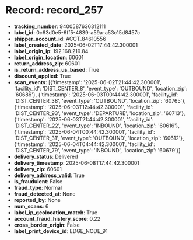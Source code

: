 # Record: record_257

- **tracking_number**: 9400587636312111
- **label_id**: 0c63d0e5-6ff5-4839-a59a-a53c15d8457c
- **shipper_account_id**: ACCT_84610556
- **label_created_date**: 2025-06-02T17:44:42.300001
- **label_origin_ip**: 192.168.219.84
- **label_origin_location**: 60601
- **return_address_zip**: 60601
- **is_return_address_us_based**: True
- **discount_applied**: True
- **scan_events**: [{'timestamp': '2025-06-02T21:44:42.300001', 'facility_id': 'DIST_CENTER_8', 'event_type': 'OUTBOUND', 'location_zip': '60686'}, {'timestamp': '2025-06-03T00:44:42.300001', 'facility_id': 'DIST_CENTER_38', 'event_type': 'OUTBOUND', 'location_zip': '60765'}, {'timestamp': '2025-06-03T12:44:42.300001', 'facility_id': 'DIST_CENTER_93', 'event_type': 'DEPARTURE', 'location_zip': '60713'}, {'timestamp': '2025-06-03T21:44:42.300001', 'facility_id': 'DIST_CENTER_22', 'event_type': 'INBOUND', 'location_zip': '60616'}, {'timestamp': '2025-06-04T00:44:42.300001', 'facility_id': 'DIST_CENTER_31', 'event_type': 'OUTBOUND', 'location_zip': '60612'}, {'timestamp': '2025-06-04T04:44:42.300001', 'facility_id': 'DIST_CENTER_79', 'event_type': 'INBOUND', 'location_zip': '60679'}]
- **delivery_status**: Delivered
- **delivery_timestamp**: 2025-06-08T17:44:42.300001
- **delivery_zip**: 60601
- **delivery_address_valid**: True
- **is_fraudulent**: False
- **fraud_type**: Normal
- **fraud_detected_at**: None
- **reported_by**: None
- **num_scans**: 6
- **label_ip_geolocation_match**: True
- **account_fraud_history_score**: 0.22
- **cross_border_origin**: False
- **label_print_device_id**: EDGE_NODE_91